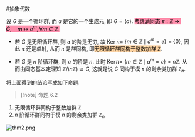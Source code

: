 #抽象代数 


设 $G$ 是一个循环群, 而 $a$ 是它的一个生成元, 即 $G=\langle a\rangle$. <mark style="background: #FF5582A6;">考虑满同态 $\pi: \mathbb{Z} \longrightarrow G, \quad m \mapsto a^m, \forall m \in \mathbb{Z}$.</mark>

* 若 $G$ 是无限循环群, 则 $a$ 的阶是无穷, 故 Ker $\pi=$ $\left\{m \in \mathbb{Z} \mid a^m=e\right\}=\{0\}$, 因此 $\pi$ 还是单射, 从而 $\pi$ 是群同构, 即<mark style="background: #FFB86CA6;">无限循环群同构于整数加群 $\mathbb{Z}$</mark>.

* 若 $G$ 是 $n$ 阶循环群, 则 $a$ 的阶是 $n$. 此时 $\operatorname{Ker} \pi=$ $\left\{m \in \mathbb{Z} \mid a^m=e\right\}=n \mathbb{Z}$. 从而由同态基本定理知 $\mathbb{Z} /(n \mathbb{Z}) \cong G$, 这就是说 $G$ 同构于模 $n$ 的剩余类加群 $\mathbb{Z}_n$.

将上面得到的结论写成如下命题:

>[!note] 命题 6.2 
1. 无限循环群同构于整数加群 $\mathbb{Z}$
2. $n$ 阶循环群同构于模 $n$ 的剩余类加群 $\mathbb{Z}_n$


![thm2.png](https://obsidian-1317758465.cos.ap-shanghai.myqcloud.com/images/thm2.png)
